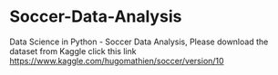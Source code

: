 # Soccer-Data-Analysis
Data Science in Python - Soccer Data Analysis,
Please download the dataset from Kaggle click this link https://www.kaggle.com/hugomathien/soccer/version/10

